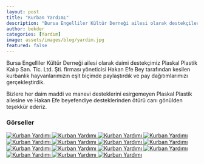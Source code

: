 ```yaml
---
layout: post
title: "Kurban Yardımı"
description: "Bursa Engelliler Kültür Derneği ailesi olarak destekçilerimiz tarafından kesilen kurbanlıkları eşit biçimde paylaştırarak ihtiyaç sahibi üyelerimize ulaştırdık."
author: bekder
categories: [Yardım]
image: assets/images/blog/yardim.jpg
featured: false
---
```


Bursa Engelliler Kültür Derneği ailesi olarak daimi destekçimiz Plaskal Plastik Kalıp San. Tic. Ltd. Şti. firması yöneticisi Hakan Efe Bey tarafından kesilen kurbanlık hayvanlarımızın eşit biçimde paylaştırdık ve pay dağıtımlarımızı gerçekleştirdik.

Bizlere her daim maddi ve manevi desteklerini esirgemeyen Plaskal Plastik ailesine ve Hakan Efe beyefendiye desteklerinden ötürü canı gönülden teşekkür ederiz.

### Görseller

<a href="/assets/images/blog/kurban-yardimi-haziran-2021-1.jpg" data-lightbox="kurban-yardimi" data-title="Kurban Yardımı">
    <img src="/assets/images/blog/kurban-yardimi-haziran-2021-1.jpg" alt="Kurban Yardımı" />
</a>

<a href="/assets/images/blog/kurban-yardimi-haziran-2021-2.jpg" data-lightbox="kurban-yardimi" data-title="Kurban Yardımı">
    <img src="/assets/images/blog/kurban-yardimi-haziran-2021-2.jpg" alt="Kurban Yardımı" />
</a>

<a href="/assets/images/blog/kurban-yardimi-haziran-2021-3.jpg" data-lightbox="kurban-yardimi" data-title="Kurban Yardımı">
    <img src="/assets/images/blog/kurban-yardimi-haziran-2021-3.jpg" alt="Kurban Yardımı" />
</a>

<a href="/assets/images/blog/kurban-yardimi-haziran-2021-4.jpg" data-lightbox="kurban-yardimi" data-title="Kurban Yardımı">
    <img src="/assets/images/blog/kurban-yardimi-haziran-2021-4.jpg" alt="Kurban Yardımı" />
</a>

<a href="/assets/images/blog/kurban-yardimi-haziran-2021-5.jpg" data-lightbox="kurban-yardimi" data-title="Kurban Yardımı">
    <img src="/assets/images/blog/kurban-yardimi-haziran-2021-5.jpg" alt="Kurban Yardımı" />
</a>

<a href="/assets/images/blog/kurban-yardimi-haziran-2021-6.jpg" data-lightbox="kurban-yardimi" data-title="Kurban Yardımı">
    <img src="/assets/images/blog/kurban-yardimi-haziran-2021-6.jpg" alt="Kurban Yardımı" />
</a>

<a href="/assets/images/blog/kurban-yardimi-haziran-2021-7.jpg" data-lightbox="kurban-yardimi" data-title="Kurban Yardımı">
    <img src="/assets/images/blog/kurban-yardimi-haziran-2021-7.jpg" alt="Kurban Yardımı" />
</a>

<a href="/assets/images/blog/kurban-yardimi-haziran-2021-8.jpg" data-lightbox="kurban-yardimi" data-title="Kurban Yardımı">
    <img src="/assets/images/blog/kurban-yardimi-haziran-2021-8.jpg" alt="Kurban Yardımı" />
</a>

<a href="/assets/images/blog/kurban-yardimi-haziran-2021-9.jpg" data-lightbox="kurban-yardimi" data-title="Kurban Yardımı">
    <img src="/assets/images/blog/kurban-yardimi-haziran-2021-9.jpg" alt="Kurban Yardımı" />
</a>

<a href="/assets/images/blog/kurban-yardimi-haziran-2021-10.jpg" data-lightbox="kurban-yardimi" data-title="Kurban Yardımı">
    <img src="/assets/images/blog/kurban-yardimi-haziran-2021-10.jpg" alt="Kurban Yardımı" />
</a>

<a href="/assets/images/blog/kurban-yardimi-haziran-2021-11.jpg" data-lightbox="kurban-yardimi" data-title="Kurban Yardımı">
    <img src="/assets/images/blog/kurban-yardimi-haziran-2021-11.jpg" alt="Kurban Yardımı" />
</a>

<a href="/assets/images/blog/kurban-yardimi-haziran-2021-12.jpg" data-lightbox="kurban-yardimi" data-title="Kurban Yardımı">
    <img src="/assets/images/blog/kurban-yardimi-haziran-2021-12.jpg" alt="Kurban Yardımı" />
</a>

<a href="/assets/images/blog/kurban-yardimi-haziran-2021-13.jpg" data-lightbox="kurban-yardimi" data-title="Kurban Yardımı">
    <img src="/assets/images/blog/kurban-yardimi-haziran-2021-13.jpg" alt="Kurban Yardımı" />
</a>

<a href="/assets/images/blog/kurban-yardimi-haziran-2021-14.jpg" data-lightbox="kurban-yardimi" data-title="Kurban Yardımı">
    <img src="/assets/images/blog/kurban-yardimi-haziran-2021-14.jpg" alt="Kurban Yardımı" />
</a>

<a href="/assets/images/blog/kurban-yardimi-haziran-2021-15.jpg" data-lightbox="kurban-yardimi" data-title="Kurban Yardımı">
    <img src="/assets/images/blog/kurban-yardimi-haziran-2021-15.jpg" alt="Kurban Yardımı" />
</a>